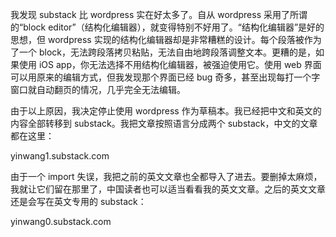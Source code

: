   
<span>我发现 substack 比 wordpress 实在好太多了。自从 wordpress 采用了所谓的“block editor”（结构化编辑器），就变得特别不好用了。“结构化编辑器”是好的思想，但 wordpress 实现的结构化编辑器却是非常糟糕的设计。每个段落被作为了一个 block，无法跨段落拷贝粘贴，无法自由地跨段落调整文本。更糟的是，如果使用 iOS app，你无法选择不用结构化编辑器，被强迫使用它。使用 web 界面可以用原来的编辑方式，但我发现那个界面已经 bug 奇多，甚至出现每打一个字窗口就自动翻页的情况，几乎完全无法编辑。</span>  

<span>由于以上原因，我决定停止使用 wordpress 作为草稿本。我已经把中文和英文的内容全部转移到 substack。我把文章按照语言分成两个 substack，中文的文章都在这里：</span>  

<span>yinwang1.substack.com</span>  

<span>由于一个 import 失误，我把之前的英文文章也全都导入了进去。要删掉太麻烦，我就让它们留在那里了，中国读者也可以适当看看我的英文文章。之后的英文文章还是会写在英文专用的 substack：</span>  

<span>yinwang0.substack.com</span>
